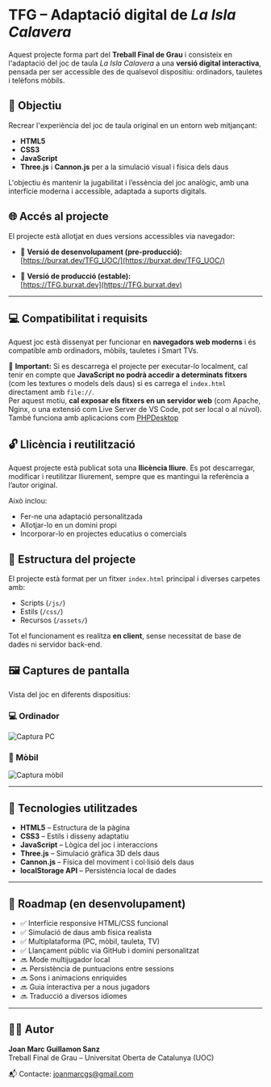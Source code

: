 # TFG – Adaptació digital de *La Isla Calavera*

Aquest projecte forma part del **Treball Final de Grau** i consisteix en l'adaptació del joc de taula *La Isla Calavera* a una **versió digital interactiva**, pensada per ser accessible des de qualsevol dispositiu: ordinadors, tauletes i telèfons mòbils.

## 🎯 Objectiu

Recrear l'experiència del joc de taula original en un entorn web mitjançant:

- **HTML5**
- **CSS3**
- **JavaScript**
- **Three.js** i **Cannon.js** per a la simulació visual i física dels daus

L'objectiu és mantenir la jugabilitat i l’essència del joc analògic, amb una interfície moderna i accessible, adaptada a suports digitals.

## 🌐 Accés al projecte

El projecte està allotjat en dues versions accessibles via navegador:

- 🔧 **Versió de desenvolupament (pre-producció):**  
  [https://burxat.dev/TFG_UOC/](https://burxat.dev/TFG_UOC/)

- 🚀 **Versió de producció (estable):**  
  [https://TFG.burxat.dev](https://TFG.burxat.dev)

---

## 💻 Compatibilitat i requisits

Aquest joc està dissenyat per funcionar en **navegadors web moderns** i és compatible amb ordinadors, mòbils, tauletes i Smart TVs.

🔔 **Important:** Si es descarrega el projecte per executar-lo localment, cal tenir en compte que **JavaScript no podrà accedir a determinats fitxers** (com les textures o models dels daus) si es carrega el `index.html` directament amb `file://`.  
Per aquest motiu, **cal exposar els fitxers en un servidor web** (com Apache, Nginx, o una extensió com Live Server de VS Code, pot ser local o al núvol). També funciona amb aplicacions com [PHPDesktop](https://github.com/cztomczak/phpdesktop)

## 🔓 Llicència i reutilització

Aquest projecte està publicat sota una **llicència lliure**. Es pot descarregar, modificar i reutilitzar lliurement, sempre que es mantingui la referència a l’autor original.

Això inclou:
- Fer-ne una adaptació personalitzada
- Allotjar-lo en un domini propi
- Incorporar-lo en projectes educatius o comercials

## 📁 Estructura del projecte

El projecte està format per un fitxer `index.html` principal i diverses carpetes amb:

- Scripts (`/js/`)
- Estils (`/css/`)
- Recursos (`/assets/`)

Tot el funcionament es realitza **en client**, sense necessitat de base de dades ni servidor back-end.

## 🖼️ Captures de pantalla

Vista del joc en diferents dispositius:

### 💻 Ordinador
![Captura PC](https://burxat.dev/TFG-UOC/img/exempleJoc.png)

### 📱 Mòbil
![Captura mòbil]([https://burxat.dev/TFG_UOC/assets/captura_mobil.png](https://burxat.dev/TFG_UOC/img/exempleJocTelf.png))

---

## 🔧 Tecnologies utilitzades

- **HTML5** – Estructura de la pàgina
- **CSS3** – Estils i disseny adaptatiu
- **JavaScript** – Lògica del joc i interaccions
- **Three.js** – Simulació gràfica 3D dels daus
- **Cannon.js** – Física del moviment i col·lisió dels daus
- **localStorage API** – Persistència local de dades

---

## 🚧 Roadmap (en desenvolupament)

- ✅ Interfície responsive HTML/CSS funcional
- ✅ Simulació de daus amb física realista
- ✅ Multiplataforma (PC, mòbil, tauleta, TV)
- ✅ Llançament públic via GitHub i domini personalitzat
- 🔜 Mode multijugador local
- 🔜 Persistència de puntuacions entre sessions
- 🔜 Sons i animacions enriquides
- 🔜 Guia interactiva per a nous jugadors
- 🔜 Traducció a diversos idiomes

---

## 🧑‍💻 Autor

**Joan Marc Guillamon Sanz**  
Treball Final de Grau – Universitat Oberta de Catalunya (UOC)

📬 Contacte: [joanmarcgs@gmail.com](mailto:joanmarcgs@gmail.com)
